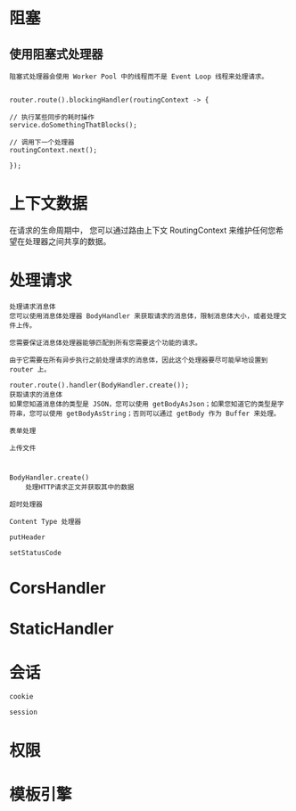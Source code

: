 

# 阻塞

## 使用阻塞式处理器  

    阻塞式处理器会使用 Worker Pool 中的线程而不是 Event Loop 线程来处理请求。
  
  
    router.route().blockingHandler(routingContext -> {
    
    // 执行某些同步的耗时操作
    service.doSomethingThatBlocks();
    
    // 调用下一个处理器
    routingContext.next();
    
    });  




# 上下文数据

  在请求的生命周期中，
  您可以通过路由上下文 RoutingContext 来维护任何您希望在处理器之间共享的数据。
  
# 处理请求

    处理请求消息体
    您可以使用消息体处理器 BodyHandler 来获取请求的消息体，限制消息体大小，或者处理文件上传。
    
    您需要保证消息体处理器能够匹配到所有您需要这个功能的请求。
    
    由于它需要在所有异步执行之前处理请求的消息体，因此这个处理器要尽可能早地设置到 router 上。
    
    router.route().handler(BodyHandler.create());
    获取请求的消息体
    如果您知道消息体的类型是 JSON，您可以使用 getBodyAsJson；如果您知道它的类型是字符串，您可以使用 getBodyAsString；否则可以通过 getBody 作为 Buffer 来处理。

    表单处理
    
    上传文件


# 
    BodyHandler.create()
        处理HTTP请求正文并获取其中的数据
    
    超时处理器
    
    Content Type 处理器
    
    putHeader
    
    setStatusCode
    

# CorsHandler
    
# StaticHandler    

# 会话

    cookie
    
    session

# 权限    
    




# 模板引擎